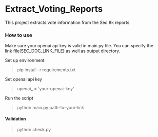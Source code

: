 # Extract_Voting_Reports


This project extracts vote information from the Sec 8k reports.


### How to use


Make sure your openai api key is valid in main.py file.
You can specify the link file(SEC_DOC_LINK_FILE) as well as output directory.

Set up environment

> pip install -r requirements.txt

Set openai api key
> openai_ = 'your-openai-key'

Run the script

> python main.py path-to-your-link

#### Validation

> python check.py